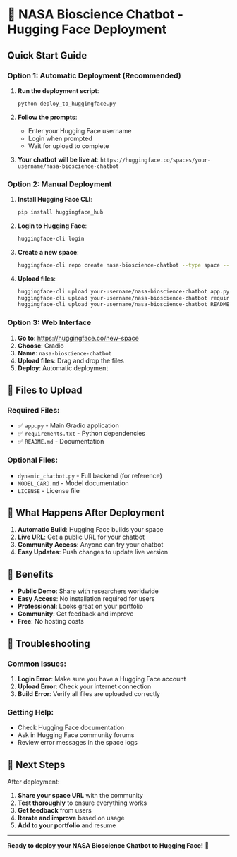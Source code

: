 # 🚀 NASA Bioscience Chatbot - Hugging Face Deployment

## Quick Start Guide

### Option 1: Automatic Deployment (Recommended)

1. **Run the deployment script**:
   ```bash
   python deploy_to_huggingface.py
   ```

2. **Follow the prompts**:
   - Enter your Hugging Face username
   - Login when prompted
   - Wait for upload to complete

3. **Your chatbot will be live at**: `https://huggingface.co/spaces/your-username/nasa-bioscience-chatbot`

### Option 2: Manual Deployment

1. **Install Hugging Face CLI**:
   ```bash
   pip install huggingface_hub
   ```

2. **Login to Hugging Face**:
   ```bash
   huggingface-cli login
   ```

3. **Create a new space**:
   ```bash
   huggingface-cli repo create nasa-bioscience-chatbot --type space --sdk gradio
   ```

4. **Upload files**:
   ```bash
   huggingface-cli upload your-username/nasa-bioscience-chatbot app.py
   huggingface-cli upload your-username/nasa-bioscience-chatbot requirements.txt
   huggingface-cli upload your-username/nasa-bioscience-chatbot README.md
   ```

### Option 3: Web Interface

1. **Go to**: https://huggingface.co/new-space
2. **Choose**: Gradio
3. **Name**: `nasa-bioscience-chatbot`
4. **Upload files**: Drag and drop the files
5. **Deploy**: Automatic deployment

## 📁 Files to Upload

### Required Files:
- ✅ `app.py` - Main Gradio application
- ✅ `requirements.txt` - Python dependencies
- ✅ `README.md` - Documentation

### Optional Files:
- `dynamic_chatbot.py` - Full backend (for reference)
- `MODEL_CARD.md` - Model documentation
- `LICENSE` - License file

## 🎯 What Happens After Deployment

1. **Automatic Build**: Hugging Face builds your space
2. **Live URL**: Get a public URL for your chatbot
3. **Community Access**: Anyone can try your chatbot
4. **Easy Updates**: Push changes to update live version

## 🌟 Benefits

- **Public Demo**: Share with researchers worldwide
- **Easy Access**: No installation required for users
- **Professional**: Looks great on your portfolio
- **Community**: Get feedback and improve
- **Free**: No hosting costs

## 🔧 Troubleshooting

### Common Issues:
1. **Login Error**: Make sure you have a Hugging Face account
2. **Upload Error**: Check your internet connection
3. **Build Error**: Verify all files are uploaded correctly

### Getting Help:
- Check Hugging Face documentation
- Ask in Hugging Face community forums
- Review error messages in the space logs

## 🚀 Next Steps

After deployment:
1. **Share your space URL** with the community
2. **Test thoroughly** to ensure everything works
3. **Get feedback** from users
4. **Iterate and improve** based on usage
5. **Add to your portfolio** and resume

---

**Ready to deploy your NASA Bioscience Chatbot to Hugging Face!** 🚀
